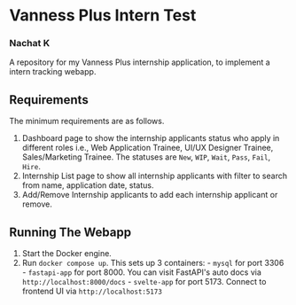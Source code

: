 # Vanness Plus Intern Test
### Nachat K
A repository for my Vanness Plus internship application, to implement a intern tracking webapp.

## Requirements
The minimum requirements are as follows.
  1. Dashboard page to show the internship applicants status who apply in different
  roles i.e., Web Application Trainee, UI/UX Designer Trainee, Sales/Marketing
  Trainee. The statuses are `New`, `WIP`, `Wait`, `Pass`, `Fail`, `Hire`.
  2. Internship List page to show all internship applicants with filter to search from
  name, application date, status.
  3. Add/Remove Internship applicants to add each internship applicant or remove.

## Running The Webapp
  1. Start the Docker engine.
  2. Run `docker compose up`. This sets up 3 containers: 
    - `mysql` for port 3306 
    - `fastapi-app` for port 8000. You can visit FastAPI's auto docs via `http://localhost:8000/docs`
    - `svelte-app` for port 5173. Connect to frontend UI via `http://localhost:5173`
